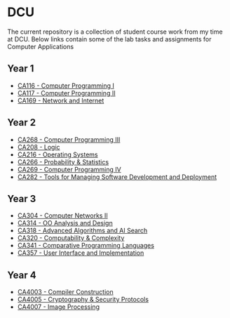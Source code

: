 # DCU

The current repository is a collection of student course work from my time at DCU. Below links contain some of the lab
tasks and assignments for Computer Applications

## Year 1

- [CA116 - Computer Programming I](https://github.com/Andrew-Finn/DCU/tree/master/Year1/ca116)
- [CA117 - Computer Programming II](https://github.com/Andrew-Finn/DCU/tree/master/Year1/ca117)
- [CA169 - Network and Internet](https://github.com/Andrew-Finn/DCU/tree/master/Year1/ca169)

## Year 2

- [CA268 - Computer Programming III](https://github.com/Andrew-Finn/DCU/tree/master/Year2/CA268/)
- [CA208 - Logic](https://github.com/Andrew-Finn/DCU/tree/master/Year2/CA208/)
- [CA216 - Operating Systems](https://github.com/Andrew-Finn/DCU/tree/master/Year2/CA216)
- [CA266 - Probability & Statistics](https://github.com/Andrew-Finn/DCU/tree/master/Year2/CA266)
- [CA269 - Computer Programming IV](https://github.com/Andrew-Finn/DCU/tree/master/Year2/CA269/)
- [CA282 - Tools for Managing Software Development and Deployment](https://github.com/Andrew-Finn/DCU/tree/master/Year2/CA282)

## Year 3

- [CA304 - Computer Networks II](https://github.com/Andrew-Finn/DCU/tree/master/Year3/CA304/)
- [CA314 - OO Analysis and Design](https://github.com/Andrew-Finn/DCU/tree/master/Year3/CA314/)
- [CA318 - Advanced Algorithms and AI Search](https://github.com/Andrew-Finn/DCU/tree/master/Year3/CA318/)
- [CA320 - Computability & Complexity](https://github.com/Andrew-Finn/DCU/tree/master/Year3/CA320)
- [CA341 - Comparative Programming Languages](https://github.com/Andrew-Finn/DCU/tree/master/Year3/CA341)
- [CA357 - User Interface and Implementation](https://github.com/Andrew-Finn/DCU/tree/master/Year3/CA257/)

## Year 4

- [CA4003 - Compiler Construction](https://github.com/Andrew-Finn/DCU/tree/master/Year4/CA4003/)
- [CA4005 - Cryptography & Security Protocols](https://github.com/Andrew-Finn/DCU/tree/master/Year4/CA4005/)
- [CA4007 - Image Processing](https://github.com/Andrew-Finn/DCU/tree/master/Year4/CA4007/)

